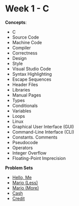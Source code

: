 # Week 1 - C

**Concepts**:
- C
- Source Code
- Machine Code
- Compiler
- Correctness
- Design
- Style
- Visual Studio Code
- Syntax Highlighting
- Escape Sequences
- Header Files
- Libraries
- Manual Pages
- Types
- Conditionals
- Variables
- Loops
- Linux
- Graphical User Interface (GUI)
- Command-Line Interface (CLI)
- Constants. Comments
- Pseudocode
- Operators
- Integer Overflow
- Floating-Point Imprecision

**Problem Sets**

- [Hello, Me](https://github.com/Snoower/cs50-introduction-to-computer-science/tree/main/week-1/hello-me)
- [Mario (Less)](https://github.com/Snoower/cs50-introduction-to-computer-science/tree/main/week-1/problem-sets/mario-less)
- [Mario (More)](https://github.com/Snoower/cs50-introduction-to-computer-science/tree/main/week-1/problem-sets/mario-more)
- [Cash](https://github.com/Snoower/cs50-introduction-to-computer-science/tree/main/week-1/cash)
- [Credit](https://github.com/Snoower/cs50-introduction-to-computer-science/tree/main/week-1/credit)
